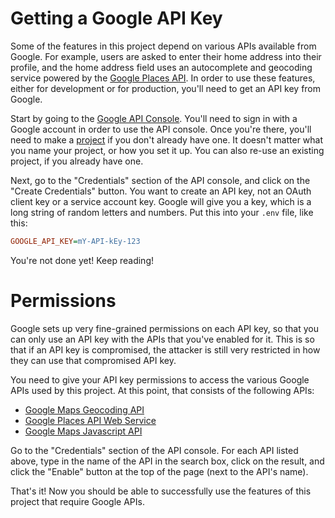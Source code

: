 # Getting a Google API Key

Some of the features in this project depend on various APIs available from
Google. For example, users are asked to enter their home address into their
profile, and the home address field uses an autocomplete and geocoding service
powered by the [Google Places API](https://developers.google.com/places/).
In order to use these features, either for development or for production,
you'll need to get an API key from Google.

Start by going to the [Google API Console](https://console.developers.google.com).
You'll need to sign in with a Google account in order to use the API console.
Once you're there, you'll need to make a
[project](https://support.google.com/cloud/answer/6158853)
if you don't already have one. It doesn't matter what you name your project,
or how you set it up. You can also re-use an existing project, if you already
have one.

Next, go to the "Credentials" section of the API console, and click on the
"Create Credentials" button. You want to create an API key, not an
OAuth client key or a service account key. Google will give you a key,
which is a long string of random letters and numbers.
Put this into your `.env` file, like this:

```ini
GOOGLE_API_KEY=mY-API-kEy-123
```

You're not done yet! Keep reading!

# Permissions

Google sets up very fine-grained permissions on each API key, so that you can
only use an API key with the APIs that you've enabled for it. This is so that
if an API key is compromised, the attacker is still very restricted in how they
can use that compromised API key.

You need to give your API key permissions to access the various Google APIs
used by this project. At this point, that consists of the following APIs:

* [Google Maps Geocoding API](https://developers.google.com/maps/documentation/geocoding/start)
* [Google Places API Web Service](https://developers.google.com/places/web-service/)
* [Google Maps Javascript API](https://developers.google.com/maps/documentation/javascript/)

Go to the "Credentials" section of the API console. For each API listed above,
type in the name of the API in the search box, click on the result,
and click the "Enable" button at the top of the page (next to the API's name).

That's it! Now you should be able to successfully use the features of this
project that require Google APIs.
